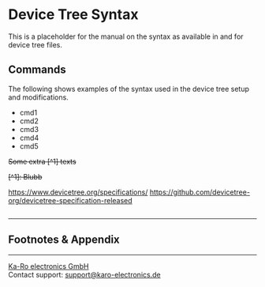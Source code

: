 # Device Tree Syntax
This is a placeholder for the manual on the syntax as available in and for device tree files.


## Commands
The following shows examples of the syntax used in the device tree setup and modifications.

- cmd1
- cmd2
- cmd3
- cmd4
- cmd5

~~Some extra [^1] texts~~

~~[^1]: Blubb~~

https://www.devicetree.org/specifications/
https://github.com/devicetree-org/devicetree-specification-released
```language
```

---
## Footnotes & Appendix

---
[Ka-Ro electronics GmbH](http://www.karo-electronics.de)  
Contact support: support@karo-electronics.de